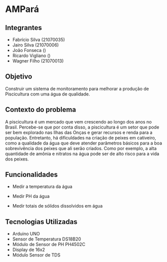 # AMPará

## Integrantes

- Fabrício Silva (21070035)
- Jairo Silva (21070006)
- João Fonseca ()
- Ricardo Vigliano ()
- Wagner Filho (21070013)

## Objetivo

Construir um sistema de monitoramento para melhorar a produção de Piscicultura com uma água de qualidade.

## Contexto do problema

A piscicultura é um mercado que vem crescendo ao longo dos anos no Brasil. Percebe-se que por conta disso, a piscicultura é um setor que pode ser bem explorado nas Ilhas das Onças e gerar recursos e renda para a população. Entretanto, há dificuldades na criação de peixes em cativeiro, como a qualidade da água que deve atender parâmetros básicos para a boa sobrevivência dos peixes que ali serão criados. Como por exemplo, a alta quantidade de amônia e nitratos na água pode ser de alto risco para a vida dos peixes.

## Funcionalidades

- Medir a temperatura da água

- Medir PH da água

- Medir totais de sólidos dissolvidos em água

## Tecnologias Utilizadas
- Arduino UNO
- Sensor de Temperatura DS18B20
- Módulo de Sensor de PH PH4502C
- Display de 16x2
- Módulo Sensor de TDS
